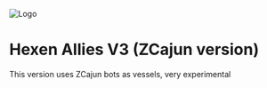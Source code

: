 ![Logo](https://media.moddb.com/images/mods/1/24/23449/HXNA.png)
# Hexen Allies V3 (ZCajun version)

This version uses ZCajun bots as vessels, very experimental